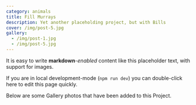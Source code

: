 ```yaml
---
category: animals
title: Fill Murrays
description: Yet another placeholding project, but with Bills
cover: /img/post-5.jpg
gallery:
  - /img/post-1.jpg
  - /img/post-5.jpg
---
```


It is easy to write **markdown**-*enabled* content like this placeholder text, with support for images.

If you are in local development-mode (`npm run dev`) you can double-click here to edit this page quickly.

Below are some Gallery photos that have been added to this Project.

